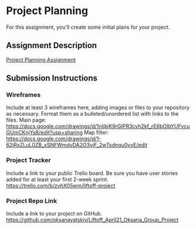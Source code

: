 # Project Planning
For this assignment, you'll create some initial plans for your project.

## Assignment Description
[Project Planning Assignment](https://education.launchcode.org/liftoff/modules/assignments/project-planning)

## Submission Instructions

### Wireframes

Include at least 3 wireframes here, adding images or files to your repository as necessary. Format them as a bulleted/unordered list with links to the files.
Main page: https://docs.google.com/drawings/d/1nIjbiK9rGIPR3cvh2kf_rE6bOIbYUFvcuGUmCKnjYs8/edit?usp=sharing
Map filter: https://docs.google.com/drawings/d/1-62jRxZLuL0ZB_xSNFWmdyDA2O3yjF_2wTsdngu0vvE/edit
### Project Tracker

Include a link to your public Trello board. Be sure you have user stories added for at least your first 2-week sprint.
https://trello.com/b/zvhX05wm/liftoff-project


### Project Repo Link

Include a link to your project on GitHub.
https://github.com/oksanayatskiv/Liftoff_April21_Oksana_Group_Project